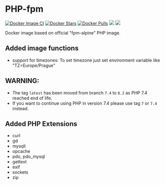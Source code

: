 # PHP-fpm 
[![Docker Image CI](https://github.com/svasek/docker-php-fpm/actions/workflows/docker-image.yml/badge.svg)](https://github.com/svasek/docker-php-fpm/actions/workflows/docker-image.yml)
[![Docker Stars](https://img.shields.io/docker/stars/svasek/php-fpm.svg)](https://hub.docker.com/r/svasek/php-fpm)
[![Docker Pulls](https://img.shields.io/docker/pulls/svasek/php-fpm.svg)](https://hub.docker.com/r/svasek/php-fpm)
[![](https://images.microbadger.com/badges/image/svasek/php-fpm.svg)](https://microbadger.com/images/svasek/php-fpm "Get your own image badge on microbadger.com")
[![](https://images.microbadger.com/badges/version/svasek/php-fpm.svg)](https://microbadger.com/images/svasek/php-fpm "Get your own version badge on microbadger.com")

Docker image based on official "fpm-alpine" PHP image.

## Added image functions ##
* support for timezones: To set timezone just set environment variable like "TZ=Europe/Prague"


## WARNING: 
* The tag `latest` has been moved from branch `7.4` to `8.2` as PHP 7.4 reached end of life. 
* If you want to continue using PHP in version 7.4 please use tag `7` or `7.4` instead.


## Added PHP Extensions ##
* curl 
* gd
* mysqli 
* opcache 
* pdo, pdo_mysql 
* gettext
* exif
* sockets
* zip

